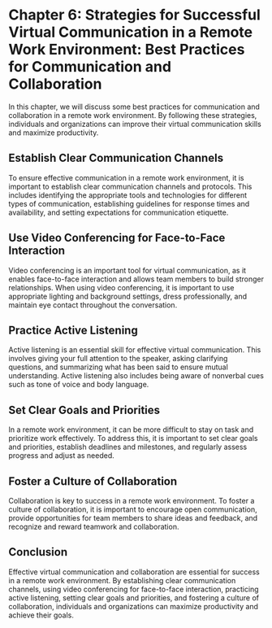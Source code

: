 Chapter 6: Strategies for Successful Virtual Communication in a Remote Work Environment: Best Practices for Communication and Collaboration
===========================================================================================================================================

In this chapter, we will discuss some best practices for communication and collaboration in a remote work environment. By following these strategies, individuals and organizations can improve their virtual communication skills and maximize productivity.

Establish Clear Communication Channels
--------------------------------------

To ensure effective communication in a remote work environment, it is important to establish clear communication channels and protocols. This includes identifying the appropriate tools and technologies for different types of communication, establishing guidelines for response times and availability, and setting expectations for communication etiquette.

Use Video Conferencing for Face-to-Face Interaction
---------------------------------------------------

Video conferencing is an important tool for virtual communication, as it enables face-to-face interaction and allows team members to build stronger relationships. When using video conferencing, it is important to use appropriate lighting and background settings, dress professionally, and maintain eye contact throughout the conversation.

Practice Active Listening
-------------------------

Active listening is an essential skill for effective virtual communication. This involves giving your full attention to the speaker, asking clarifying questions, and summarizing what has been said to ensure mutual understanding. Active listening also includes being aware of nonverbal cues such as tone of voice and body language.

Set Clear Goals and Priorities
------------------------------

In a remote work environment, it can be more difficult to stay on task and prioritize work effectively. To address this, it is important to set clear goals and priorities, establish deadlines and milestones, and regularly assess progress and adjust as needed.

Foster a Culture of Collaboration
---------------------------------

Collaboration is key to success in a remote work environment. To foster a culture of collaboration, it is important to encourage open communication, provide opportunities for team members to share ideas and feedback, and recognize and reward teamwork and collaboration.

Conclusion
----------

Effective virtual communication and collaboration are essential for success in a remote work environment. By establishing clear communication channels, using video conferencing for face-to-face interaction, practicing active listening, setting clear goals and priorities, and fostering a culture of collaboration, individuals and organizations can maximize productivity and achieve their goals.
